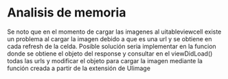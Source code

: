 #  Analisis de memoria


Se noto que en el momento de cargar las imagenes al uitableviewcell existe un problema al cargar la imagen debido a que es una url y se obtiene en cada refresh de la celda.
Posible solución seria implementar en la funcion donde se obtiene el objeto del response y consultar en el viewDidLoad() todas las urls y modificar el objeto para cargar la imagen mediante la función creada a partir de la extensión de UIimage

